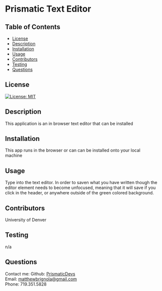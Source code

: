 
# Prismatic Text Editor
    
## Table of Contents
* [License](#license)
* [Description](#description)
* [Installation](#installation)
* [Usage](#instructions)
* [Contributors](#contributors)
* [Testing](#testing)
* [Questions](#questions)
## License
[![License: MIT](https://img.shields.io/badge/License-MIT-yellow.svg)](https://opensource.org/licenses/MIT)
## Description
This application is an in browser text editor that can be installed
## Installation 
This app runs in the browser or can can be installed onto your local machine
## Usage
Type into the text editor. In order to saven what you have written though the editor element needs to become unfocused, meaning that it will save if you click in the header, or anywhere outside of the green colored background.
## Contributors
University of Denver
## Testing
n/a
## Questions
Contact me:
Github: [PrismaticDevs](https://github.com/PrismaticDevs) <br>
Email: matthewbrignola@gmail.com <br>
Phone: 719.351.5828 <br>
    